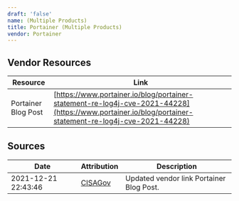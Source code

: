 ```yaml
---
draft: 'false'
name: (Multiple Products)
title: Portainer (Multiple Products)
vendor: Portainer
---
```


## Vendor Resources
| Resource | Link |
| --- | --- |
| Portainer Blog Post | [https://www.portainer.io/blog/portainer-statement-re-log4j-cve-2021-44228](https://www.portainer.io/blog/portainer-statement-re-log4j-cve-2021-44228) |



## Sources
| Date | Attribution | Description |
| --- | --- | --- |
| 2021-12-21 22:43:46 | [CISAGov](https://raw.githubusercontent.com/cisagov/log4j-affected-db/develop/README.md) | Updated vendor link Portainer Blog Post.  |
